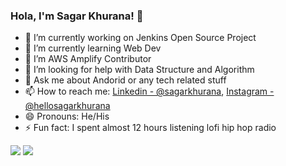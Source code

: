 ### Hola, I'm Sagar Khurana! 👋

- 🔭 I’m currently working on Jenkins Open Source Project
- 🌱 I’m currently learning Web Dev
- 👯 I’m AWS Amplify Contributor
- 🤔 I’m looking for help with Data Structure and Algorithm 
- 💬 Ask me about Andorid or any tech related stuff
- 📫 How to reach me: [Linkedin - @sagarkhurana](https://www.linkedin.com/in/sagar-khurana-b98a9418b/), [Instagram - @hellosagarkhurana](https://www.instagram.com/hellosagarkhurana/)
- 😄 Pronouns: He/His
- ⚡ Fun fact: I spent almost 12 hours listening lofi hip hop radio
<img src="https://github-readme-stats.vercel.app/api/top-langs/?username=hellosagar&amp;theme=light&amp;hide_langs_below=1%22%20style=%22max-width:100%">
<img src="https://github-readme-stats.vercel.app/api?username=hellosagar&&show_icons=true&title_color=ffffff&icon_color=79FE96&text_color=daf7dc&bg_color=191919">
